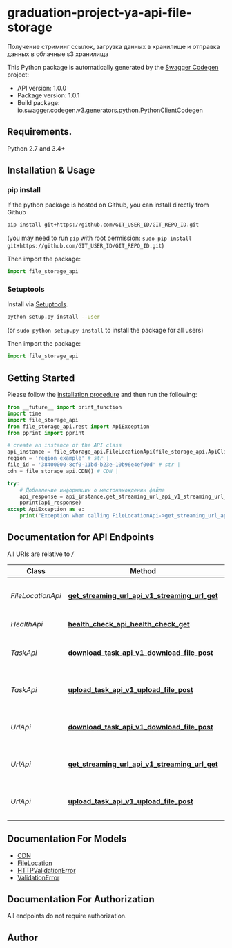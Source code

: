 # graduation-project-ya-api-file-storage
Получение стриминг ссылок, загрузка данных в хранилище и отправка данных в облачные s3 хранилища

This Python package is automatically generated by the [Swagger Codegen](https://github.com/swagger-api/swagger-codegen) project:

- API version: 1.0.0
- Package version: 1.0.1
- Build package: io.swagger.codegen.v3.generators.python.PythonClientCodegen

## Requirements.

Python 2.7 and 3.4+

## Installation & Usage
### pip install

If the python package is hosted on Github, you can install directly from Github

```sh
pip install git+https://github.com/GIT_USER_ID/GIT_REPO_ID.git
```
(you may need to run `pip` with root permission: `sudo pip install git+https://github.com/GIT_USER_ID/GIT_REPO_ID.git`)

Then import the package:
```python
import file_storage_api 
```

### Setuptools

Install via [Setuptools](http://pypi.python.org/pypi/setuptools).

```sh
python setup.py install --user
```
(or `sudo python setup.py install` to install the package for all users)

Then import the package:
```python
import file_storage_api
```

## Getting Started

Please follow the [installation procedure](#installation--usage) and then run the following:

```python
from __future__ import print_function
import time
import file_storage_api
from file_storage_api.rest import ApiException
from pprint import pprint

# create an instance of the API class
api_instance = file_storage_api.FileLocationApi(file_storage_api.ApiClient(configuration))
region = 'region_example' # str | 
file_id = '38400000-8cf0-11bd-b23e-10b96e4ef00d' # str | 
cdn = file_storage_api.CDN() # CDN | 

try:
    # Добавление информации о местонахождении файла
    api_response = api_instance.get_streaming_url_api_v1_streaming_url_get(region, file_id, cdn)
    pprint(api_response)
except ApiException as e:
    print("Exception when calling FileLocationApi->get_streaming_url_api_v1_streaming_url_get: %s\n" % e)
```

## Documentation for API Endpoints

All URIs are relative to */*

Class | Method | HTTP request | Description
------------ | ------------- | ------------- | -------------
*FileLocationApi* | [**get_streaming_url_api_v1_streaming_url_get**](docs/FileLocationApi.md#get_streaming_url_api_v1_streaming_url_get) | **GET** /api/v1/streaming_url | Добавление информации о местонахождении файла
*HealthApi* | [**health_check_api_health_check_get**](docs/HealthApi.md#health_check_api_health_check_get) | **GET** /api/health/check/ | Health Check
*TaskApi* | [**download_task_api_v1_download_file_post**](docs/TaskApi.md#download_task_api_v1_download_file_post) | **POST** /api/v1/download_file | Добавление информации о местонахождении файла
*TaskApi* | [**upload_task_api_v1_upload_file_post**](docs/TaskApi.md#upload_task_api_v1_upload_file_post) | **POST** /api/v1/upload_file | Добавление информации о местонахождении файла
*UrlApi* | [**download_task_api_v1_download_file_post**](docs/UrlApi.md#download_task_api_v1_download_file_post) | **POST** /api/v1/download_file | Добавление информации о местонахождении файла
*UrlApi* | [**get_streaming_url_api_v1_streaming_url_get**](docs/UrlApi.md#get_streaming_url_api_v1_streaming_url_get) | **GET** /api/v1/streaming_url | Добавление информации о местонахождении файла
*UrlApi* | [**upload_task_api_v1_upload_file_post**](docs/UrlApi.md#upload_task_api_v1_upload_file_post) | **POST** /api/v1/upload_file | Добавление информации о местонахождении файла

## Documentation For Models

 - [CDN](docs/CDN.md)
 - [FileLocation](docs/FileLocation.md)
 - [HTTPValidationError](docs/HTTPValidationError.md)
 - [ValidationError](docs/ValidationError.md)

## Documentation For Authorization

 All endpoints do not require authorization.


## Author


